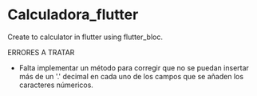 # Calculadora_flutter

Create to calculator in flutter using flutter_bloc.


ERRORES A TRATAR

* Falta implementar un método para corregir que no se puedan insertar más de un '.' decimal en cada uno de los campos que se añaden los caracteres númericos.

